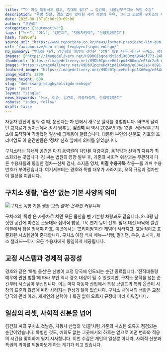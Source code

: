 ```yaml
---
title: "“더 이상 특별식도 없고, 침대도 없다” … 김건희, 서울남부구치소 독방 수감"
description: "독방 첫날, 경호 없이 맞이한 새벽 식빵과 우유, 그리고 고요한 구치소의 시간 ..."
date: 2025-08-13T10:06:29+09:00
author: "오승희"
categories: ["automotive"]
tags: ["뉴스", "이슈", "김건희", "자동차정책", "산업영향분석"]
hash: fdd969f1
source_url: "https://www.reportera.co.kr/news/former-president-kim-gun-hees-wife-was-arrested-in-solitary-confinement/"
url: "/automotive/deo-isang-teugbyeolsigdo-eobsgo/"
h5_summary: "변화의 시간, 김건희의 일상에 찾아온 ‘정차’ 특별 대우 사라진 구치소, 평범함 속의 경제학"
images: ["https://imagedelivery.net/H9Db0IpqceHdtipd1X60mg/964cf773-24b5-4864-782d-961976c18a00/public", "https://imagedelivery.net/H9Db0IpqceHdtipd1X60mg/e034c2a6-d891-47d2-b409-afe250618700/public"]
thumbnail: "https://imagedelivery.net/H9Db0IpqceHdtipd1X60mg/e034c2a6-d891-47d2-b409-afe250618700/public"
image: "https://imagedelivery.net/H9Db0IpqceHdtipd1X60mg/e034c2a6-d891-47d2-b409-afe250618700/public"
featured_image: "https://imagedelivery.net/H9Db0IpqceHdtipd1X60mg/e034c2a6-d891-47d2-b409-afe250618700/public"
image_width: 1200
image_height: 630
slug: "deo-isang-teugbyeolsigdo-eobsgo"
type: "post"
layout: "single"
news_keywords: "뉴스, 이슈, 김건희, 자동차정책, 산업영향분석"
robots: "index, follow"
draft: false
---
```


자동차 엔진이 멈춰 설 때, 운전자는 차 안에서 새로운 질서를 경험합니다. 바쁘게 달리던 교차로가 정지선에서 잠시 멈추듯, **김건희** 씨 역시 2024년 7월 12일, 서울남부구치소에 도착하며 각별했던 일상에 급제동이 걸렸습니다. 대통령 부인의 신분도, 경호의 프리미엄도 이 순간만큼은 ‘정차’ 신호 앞에서 의미를 잃었습니다.

구치소라는 폐쇄적 공간은 마치 동력원이 차단된 차량처럼, 움직임과 선택의 자유가 최소화되는 곳입니다. 김 씨는 법원의 영장 발부 후, 기존의 사회적 위상과는 무관하게 다른 수용자들과 동일한 절차—신체 검사, 소지품 영치, **미결 수용자복** 착용—를 거쳐 수용번호가 부여됐습니다. 여기서부터는 경호와 특별 대우가 사라지고, 오직 규정과 절차만이 일상을 이끕니다.

## 구치소 생활, ‘옵션’ 없는 기본 사양의 의미

![구치소 독방 기본 생활 모습](https://imagedelivery.net/H9Db0IpqceHdtipd1X60mg/964cf773-24b5-4864-782d-961976c18a00/public)
*출처: 온라인 커뮤니티*


구치소의 ‘독방’은 자동차로 치면 모든 옵션을 뺀 기본형 차량과도 같습니다. 2~3평 남짓한 공간에 마련된 관물대와 접이식 밥상, TV, 변기 등이 전부. 침대 대신 바닥에 깔린 이불에서 잠을 청해야 하죠. 이곳에서는 ‘프리미엄’이란 개념이 사라지고, 효율적이고 표준화된 시스템만이 존재합니다. 구치소 아침 식사 메뉴—식빵, 딸기잼, 우유, 소시지, 채소 샐러드—역시 모든 수용자에게 동일하게 제공됩니다.

## 교정 시스템과 경제적 공정성

경호와 같은 ‘특별 옵션’은 신병이 교정 당국에 인도되는 순간 종료됩니다. ‘전직대통령 예우에 관한 법률’에 따라 부인 역시 경호 대상이 될 수 있었지만, 구치소 문턱을 넘는 순간부터 시스템이 우선입니다. 이는 마치 자동차 산업에서 특정 브랜드의 특화 옵션이 시장의 표준화 흐름에 따라 사라지는 현상과 닮아 있습니다. 구치소 내에서의 생활은 교정 당국의 관리 아래, 개개인의 선택이나 특권 없이 오로지 규정에 따라 이뤄집니다.

## 일상의 리셋, 사회적 신분을 넘어

김건희 씨의 구치소 첫날은, 자동차 산업의 ‘리콜’처럼 기존의 시스템 오류가 점검되는 순간이었습니다. 특별한 것도, 예외도 없는 그곳에서의 하루는 앞으로 어떤 변화와 적응의 시간을 맞이하게 될지 시사합니다. 이번 수감은 개인의 일상뿐 아니라, 사회적 신분과 특권의 의미를 되돌아보게 하는 계기가 되고 있습니다.
